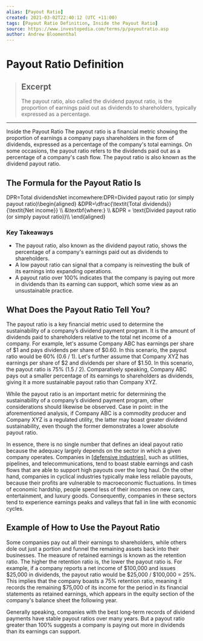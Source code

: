 ```yaml
---
alias: [Payout Ratio]
created: 2021-03-02T22:40:12 (UTC +11:00)
tags: [Payout Ratio Definition, Inside the Payout Ratio]
source: https://www.investopedia.com/terms/p/payoutratio.asp
author: Andrew Bloomenthal
---
```


# Payout Ratio Definition

> ## Excerpt
> The payout ratio, also called the dividend payout ratio, is the proportion of earnings paid out as dividends to shareholders, typically expressed as a percentage.

---

Inside the Payout Ratio
The payout ratio is a financial metric showing the proportion of earnings a company pays shareholders in the form of dividends, expressed as a percentage of the company's total earnings. On some occasions, the payout ratio refers to the dividends paid out as a percentage of a company's cash flow. The payout ratio is also known as the dividend payout ratio.

## The Formula for the Payout Ratio Is

DPR\=Total dividendsNet incomewhere:DPR\=Divided payout ratio (or simply payout ratio)\\begin{aligned} &DPR=\\dfrac{\\textit{Total dividends}}{\\textit{Net income}} \\\\ &\\textbf{where:} \\\\ &DPR = \\text{Divided payout ratio (or simply payout ratio)}\\\\ \\end{aligned}

### Key Takeaways

-   The payout ratio, also known as the dividend payout ratio, shows the percentage of a company's earnings paid out as dividends to shareholders.
-   A low payout ratio can signal that a company is reinvesting the bulk of its earnings into expanding operations.
-   A payout ratio over 100% indicates that the company is paying out more in dividends than its earning can support, which some view as an unsustainable practice.

## What Does the Payout Ratio Tell You?

The payout ratio is a key financial metric used to determine the sustainability of a company’s dividend payment program. It is the amount of dividends paid to shareholders relative to the total net income of a company. For example, let's assume Company ABC has earnings per share of $1 and pays dividends per share of $0.60. In this scenario, the payout ratio would be 60% (0.6 / 1). Let's further assume that Company XYZ has earnings per share of $2 and dividends per share of $1.50. In this scenario, the payout ratio is 75% (1.5 / 2). Comparatively speaking, Company ABC pays out a smaller percentage of its earnings to shareholders as dividends, giving it a more sustainable payout ratio than Company XYZ.

While the payout ratio is an important metric for determining the sustainability of a company’s dividend payment program, other considerations should likewise be observed. Case in point: in the aforementioned analysis, if Company ABC is a commodity producer and Company XYZ is a regulated utility, the latter may boast greater dividend sustainability, even though the former demonstrates a lower absolute payout ratio.

In essence, there is no single number that defines an ideal payout ratio because the adequacy largely depends on the sector in which a given company operates. Companies in [[defensive industries]](https://www.investopedia.com/terms/d/defensivecompany.asp), such as utilities, pipelines, and telecommunications, tend to boast stable earnings and cash flows that are able to support high payouts over the long haul. On the other hand, companies in cyclical industries typically make less reliable payouts, because their profits are vulnerable to macroeconomic fluctuations. In times of economic hardship, people spend less of their incomes on new cars, entertainment, and luxury goods. Consequently, companies in these sectors tend to experience earnings peaks and valleys that fall in line with economic cycles.

## Example of How to Use the Payout Ratio

Some companies pay out all their earnings to shareholders, while others dole out just a portion and funnel the remaining assets back into their businesses. The measure of retained earnings is known as the retention ratio. The higher the retention ratio is, the lower the payout ratio is. For example, if a company reports a net income of $100,000 and issues $25,000 in dividends, the payout ratio would be $25,000 / $100,000 = 25%. This implies that the company boasts a 75% retention ratio, meaning it records the remaining $75,000 of its income for the period in its financial statements as retained earnings, which appears in the equity section of the company's balance sheet the following year.

Generally speaking, companies with the best long-term records of dividend payments have stable payout ratios over many years. But a payout ratio greater than 100% suggests a company is paying out more in dividends than its earnings can support.
